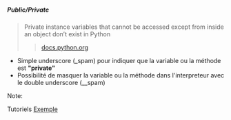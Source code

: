 ##### Public/Private

> Private instance variables that cannot be accessed except from inside an object don’t exist in Python
> > [docs.python.org](https://docs.python.org/3.7/tutorial/classes.html#private-variables)

* Simple underscore (_spam) pour indiquer que la variable ou la méthode est **"private"**
* Possibilité de masquer la variable ou la méthode dans l'interpreteur avec le double underscore (__spam)

Note:

Tutoriels
[Exemple](https://dbader.org/blog/meaning-of-underscores-in-python)